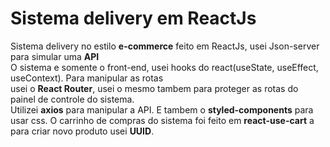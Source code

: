 # Sistema delivery em ReactJs<br>
Sistema delivery no estilo <b>e-commerce</b> feito em ReactJs, usei Json-server para simular uma <b>API</b><br>
O sistema e somente o front-end, usei hooks do react(useState, useEffect, useContext). Para manipular as rotas<br>
usei o <b>React Router</b>, usei o mesmo tambem para proteger as rotas do painel de controle do sistema.<br>
Utilizei <b>axios</b> para manipular a API. E tambem o <b>styled-components</b> para usar css.
O carrinho de compras do sistema foi feito em <b>react-use-cart</b> a para criar novo produto usei <b>UUID</b>.
